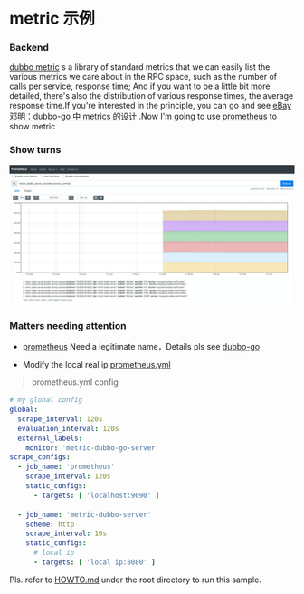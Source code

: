 # metric 示例

### Backend

[dubbo metric](https://github.com/alibaba/metrics) s a library of standard metrics that we can easily list the various metrics we care about in the RPC space, such as the number of calls per service, response time; And if you want to be a little bit more detailed, there's also the distribution of various response times, the average response time.If you're interested in the principle, you can go and see [eBay 邓明：dubbo-go 中 metrics 的设计](https://dubbo.apache.org/zh/blog/2021/01/11/dubbo-go-中-metrics-的设计) .Now I'm going to use [prometheus](https://prometheus.io/docs/introduction/overview) to show metric

###  Show turns

![metric](../.images/metrics.png)

### Matters needing attention

* [prometheus](https://prometheus.io/docs/introduction/overview) Need a legitimate name，Details pls see [dubbo-go](https://github.com/apache/dubbo-go/blob/master/metrics/prometheus/reporter.go)

* Modify the local real ip [prometheus.yml](./go-server/docker/config/prometheus.yml)

> prometheus.yml config
```yaml
# my global config
global:
  scrape_interval: 120s
  evaluation_interval: 120s
  external_labels:
    monitor: 'metric-dubbo-go-server'
scrape_configs:
  - job_name: 'prometheus'
    scrape_interval: 120s
    static_configs:
      - targets: [ 'localhost:9090' ]

  - job_name: 'metric-dubbo-server'
    scheme: http
    scrape_interval: 10s
    static_configs:
      # local ip
      - targets: [ 'local ip:8080' ]
```

Pls. refer to [HOWTO.md](../HOWTO.md) under the root directory to run this sample.
